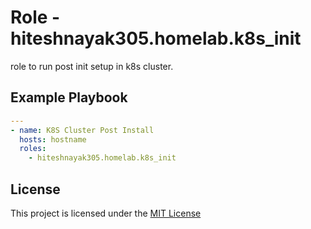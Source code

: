 # Role - hiteshnayak305.homelab.k8s_init

role to run post init setup in k8s cluster.

## Example Playbook

```yaml
---
- name: K8S Cluster Post Install
  hosts: hostname
  roles:
    - hiteshnayak305.homelab.k8s_init
```

## License

This project is licensed under the [MIT License](../../LICENSE)
